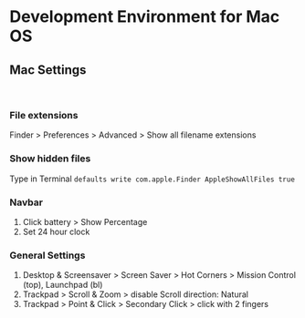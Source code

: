 # Development Environment for Mac OS

## Mac Settings
<br/>

### **File extensions**
   
 Finder > Preferences > Advanced > Show all filename extensions
 
### **Show hidden files**

Type in Terminal `defaults write com.apple.Finder AppleShowAllFiles true`

### **Navbar**
1. Click battery > Show Percentage
2. Set 24 hour clock

### **General Settings**
1. Desktop & Screensaver > Screen Saver > Hot Corners > Mission Control (top), Launchpad (bl)
2. Trackpad > Scroll & Zoom > disable Scroll direction: Natural
3. Trackpad > Point & Click > Secondary Click > click with 2 fingers

